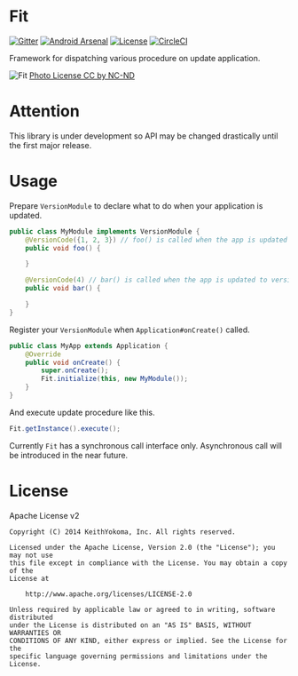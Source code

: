 # Fit

[![Gitter](http://img.shields.io/badge/Gitter-Join%20Chat-brightgreen.svg?style=flat)](https://gitter.im/KeithYokoma/Fit?utm_source=badge&utm_medium=badge&utm_campaign=pr-badge&utm_content=badge)
[![Android Arsenal](https://img.shields.io/badge/Android%20Arsenal-Fit-brightgreen.svg?style=flat)](https://android-arsenal.com/details/1/1174)
[![License](http://img.shields.io/badge/License-Apache%202-brightgreen.svg?style=flat)](https://github.com/KeithYokoma/Fit/blob/master/LICENSE.md)
[![CircleCI](https://circleci.com/gh/KeithYokoma/Fit.svg?style=shield)](https://circleci.com/gh/KeithYokoma/Fit.svg?style=shield)

Framework for dispatching various procedure on update application.

![Fit](https://farm3.staticflickr.com/2780/4285120077_2eae97a495_o_d.jpg)
[Photo License CC by NC-ND](https://creativecommons.org/licenses/by-nc-nd/2.0/)

# Attention

This library is under development so API may be changed drastically until the first major release.

# Usage

Prepare `VersionModule` to declare what to do when your application is updated.

```java
public class MyModule implements VersionModule {
    @VersionCode({1, 2, 3}) // foo() is called when the app is updated to version code = 1, 2 and 3
    public void foo() {

    }

    @VersionCode(4) // bar() is called when the app is updated to version code = 4
    public void bar() {

    }
}
```

Register your `VersionModule` when `Application#onCreate()` called.

```java
public class MyApp extends Application {
    @Override
    public void onCreate() {
        super.onCreate();
        Fit.initialize(this, new MyModule());
    }
}
```

And execute update procedure like this.

```java
Fit.getInstance().execute();
```

Currently `Fit` has a synchronous call interface only.
Asynchronous call will be introduced in the near future.

# License

Apache License v2

```
Copyright (C) 2014 KeithYokoma, Inc. All rights reserved.

Licensed under the Apache License, Version 2.0 (the "License"); you may not use
this file except in compliance with the License. You may obtain a copy of the
License at

    http://www.apache.org/licenses/LICENSE-2.0

Unless required by applicable law or agreed to in writing, software distributed
under the License is distributed on an "AS IS" BASIS, WITHOUT WARRANTIES OR
CONDITIONS OF ANY KIND, either express or implied. See the License for the
specific language governing permissions and limitations under the License.
```

